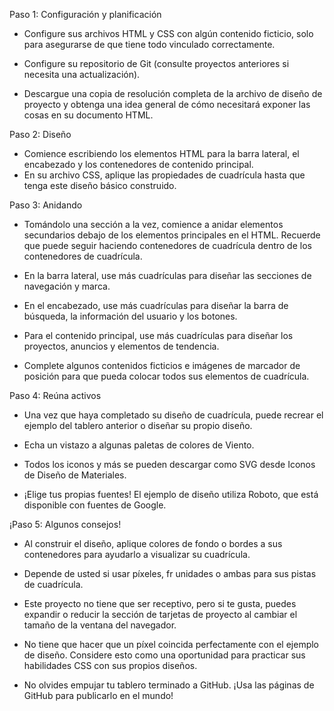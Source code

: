 Paso 1: Configuración y planificación

- Configure sus archivos HTML y CSS con algún contenido ficticio, solo para asegurarse de que tiene todo vinculado correctamente.

- Configure su repositorio de Git (consulte proyectos anteriores si necesita una actualización).
- Descargue una copia de resolución completa de la archivo de diseño de proyecto y obtenga una idea general de cómo necesitará exponer las cosas en su documento HTML.

Paso 2: Diseño

- Comience escribiendo los elementos HTML para la barra lateral, el encabezado y los contenedores de contenido principal.
- En su archivo CSS, aplique las propiedades de cuadrícula hasta que tenga este diseño básico construido.

Paso 3: Anidando

- Tomándolo una sección a la vez, comience a anidar elementos secundarios debajo de los elementos principales en el HTML. Recuerde que puede seguir haciendo contenedores de cuadrícula dentro de los contenedores de cuadrícula.

- En la barra lateral, use más cuadrículas para diseñar las secciones de navegación y marca.

- En el encabezado, use más cuadrículas para diseñar la barra de búsqueda, la información del usuario y los botones.

- Para el contenido principal, use más cuadrículas para diseñar los proyectos, anuncios y elementos de tendencia.

- Complete algunos contenidos ficticios e imágenes de marcador de posición para que pueda colocar todos sus elementos de cuadrícula.

Paso 4: Reúna activos

- Una vez que haya completado su diseño de cuadrícula, puede recrear el ejemplo del tablero anterior o diseñar su propio diseño.

- Echa un vistazo a algunas paletas de colores de Viento.

- Todos los iconos y más se pueden descargar como SVG desde Iconos de Diseño de Materiales.

- ¡Elige tus propias fuentes! El ejemplo de diseño utiliza Roboto, que está disponible con fuentes de Google.

¡Paso 5: Algunos consejos!

- Al construir el diseño, aplique colores de fondo o bordes a sus contenedores para ayudarlo a visualizar su cuadrícula.

- Depende de usted si usar píxeles, fr unidades o ambas para sus pistas de cuadrícula.

- Este proyecto no tiene que ser receptivo, pero si te gusta, puedes expandir o reducir la sección de tarjetas de proyecto al cambiar el tamaño de la ventana del navegador.

- No tiene que hacer que un píxel coincida perfectamente con el ejemplo de diseño. Considere esto como una oportunidad para practicar sus habilidades CSS con sus propios diseños.

- No olvides empujar tu tablero terminado a GitHub. ¡Usa las páginas de GitHub para publicarlo en el mundo!